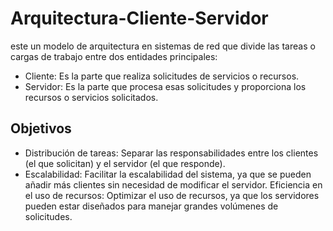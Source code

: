 # Arquitectura-Cliente-Servidor
este un modelo de arquitectura en sistemas de red que divide las tareas o cargas de trabajo entre dos entidades principales:

* Cliente: Es la parte que realiza solicitudes de servicios o recursos.
* Servidor: Es la parte que procesa esas solicitudes y proporciona los recursos o servicios solicitados.
## Objetivos
* Distribución de tareas: Separar las responsabilidades entre los clientes (el que solicitan) y el servidor (el que responde).
* Escalabilidad: Facilitar la escalabilidad del sistema, ya que se pueden añadir más clientes sin necesidad de modificar el servidor.
  Eficiencia en el uso de recursos: Optimizar el uso de recursos, ya que los servidores pueden estar diseñados para manejar grandes volúmenes de solicitudes.

